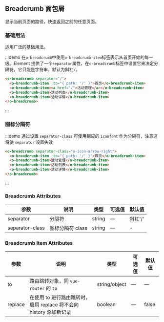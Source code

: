 ## Breadcrumb 面包屑
显示当前页面的路径，快速返回之前的任意页面。

### 基础用法

适用广泛的基础用法。

:::demo 在`o-breadcrumb`中使用`o-breadcrumb-item`标签表示从首页开始的每一级。Element 提供了一个`separator`属性，在`o-breadcrumb`标签中设置它来决定分隔符，它只能是字符串，默认为斜杠`/`。

```html
<o-breadcrumb separator="/">
  <o-breadcrumb-item :to="{ path: '/' }">首页</o-breadcrumb-item>
  <o-breadcrumb-item><a href="/">活动管理</a></o-breadcrumb-item>
  <o-breadcrumb-item>活动列表</o-breadcrumb-item>
  <o-breadcrumb-item>活动详情</o-breadcrumb-item>
</o-breadcrumb>
```
:::

### 图标分隔符

:::demo 通过设置 `separator-class` 可使用相应的 `iconfont` 作为分隔符，注意这将使 `separator` 设置失效

```html
<o-breadcrumb separator-class="o-icon-arrow-right">
  <o-breadcrumb-item :to="{ path: '/' }">首页</o-breadcrumb-item>
  <o-breadcrumb-item>活动管理</o-breadcrumb-item>
  <o-breadcrumb-item>活动列表</o-breadcrumb-item>
  <o-breadcrumb-item>活动详情</o-breadcrumb-item>
</o-breadcrumb>
```
:::

### Breadcrumb Attributes
| 参数      | 说明          | 类型      | 可选值                           | 默认值  |
|---------- |-------------- |---------- |--------------------------------  |-------- |
| separator | 分隔符 | string | — | 斜杠'/' |
| separator-class | 图标分隔符 class | string | — | - |

### Breadcrumb Item Attributes
| 参数      | 说明          | 类型      | 可选值                           | 默认值  |
|---------- |-------------- |---------- |--------------------------------  |-------- |
| to        | 路由跳转对象，同 `vue-router` 的 `to` | string/object | — | — |
| replace   | 在使用 to 进行路由跳转时，启用 replace 将不会向 history 添加新记录 | boolean | — | false |
